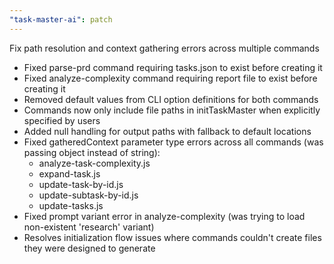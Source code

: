 ```yaml
---
"task-master-ai": patch
---
```


Fix path resolution and context gathering errors across multiple commands

- Fixed parse-prd command requiring tasks.json to exist before creating it
- Fixed analyze-complexity command requiring report file to exist before creating it  
- Removed default values from CLI option definitions for both commands
- Commands now only include file paths in initTaskMaster when explicitly specified by users
- Added null handling for output paths with fallback to default locations
- Fixed gatheredContext parameter type errors across all commands (was passing object instead of string):
  - analyze-task-complexity.js
  - expand-task.js
  - update-task-by-id.js
  - update-subtask-by-id.js
  - update-tasks.js
- Fixed prompt variant error in analyze-complexity (was trying to load non-existent 'research' variant)
- Resolves initialization flow issues where commands couldn't create files they were designed to generate